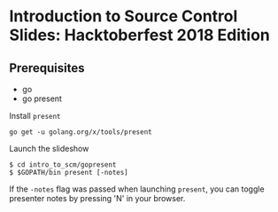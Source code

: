 # Introduction to Source Control Slides: Hacktoberfest 2018 Edition

## Prerequisites

* go
* go present

Install `present`

    go get -u golang.org/x/tools/present

Launch the slideshow

    $ cd intro_to_scm/gopresent
    $ $GOPATH/bin present [-notes]

If the `-notes` flag was passed when launching `present`, you can toggle presenter notes by pressing 'N' in your browser.
